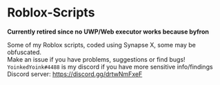 # Roblox-Scripts

**Currently retired since no UWP/Web executor works because byfron**

Some of my Roblox scripts, coded using Synapse X, some may be obfuscated. <br />
Make an issue if you have problems, suggestions or find bugs! <br />
``YoinkedYoink#4488`` is my discord if you have more sensitive info/findings <br />
Discord server: https://discord.gg/drtwNmFxeF

